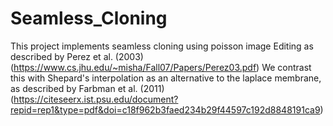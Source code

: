 # Seamless_Cloning

This project implements seamless cloning using poisson image Editing as described by Perez et al. (2003) (https://www.cs.jhu.edu/~misha/Fall07/Papers/Perez03.pdf)
We contrast this with Shepard's interpolation as an alternative to the laplace membrane, as described by Farbman et al. (2011)
(https://citeseerx.ist.psu.edu/document?repid=rep1&type=pdf&doi=c18f962b3faed234b29f44597c192d8848191ca9)

